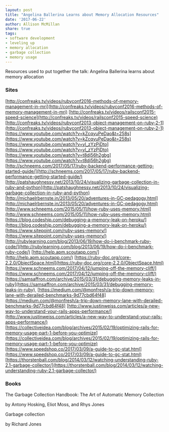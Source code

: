 ```yaml
---
layout: post
title: "Angelina Ballerina Learns about Memory Allocation Resources"
date: '2017-06-22'
author: Allison McMillan
share: true
tags:
- software development
- leveling up
- memory allocation
- garbage collection
- memory usage
---
```


Resources used to put together the talk: Angelina Ballerina learns about memory allocation

### Sites
[http://confreaks.tv/videos/rubyconf2016-methods-of-memory-management-in-mri](http://confreaks.tv/videos/rubyconf2016-methods-of-memory-management-in-mri)
[http://confreaks.tv/videos/railsconf2015-speed-science](http://confreaks.tv/videos/railsconf2015-speed-science)
[http://confreaks.tv/videos/rubyconf2013-object-management-on-ruby-2-1](http://confreaks.tv/videos/rubyconf2013-object-management-on-ruby-2-1)
[https://www.youtube.com/watch?v=kZcqyuPeDao&t=258s](https://www.youtube.com/watch?v=kZcqyuPeDao&t=258s)
[https://www.youtube.com/watch?v=yl_zYzPiDto](https://www.youtube.com/watch?v=yl_zYzPiDto)
[https://www.youtube.com/watch?v=t8dj56h2gbg](https://www.youtube.com/watch?v=t8dj56h2gbg)
[http://schneems.com/2017/05/17/ruby-backend-performance-getting-started-guide/](http://schneems.com/2017/05/17/ruby-backend-performance-getting-started-guide/)
[http://patshaughnessy.net/2013/10/24/visualizing-garbage-collection-in-ruby-and-python](http://patshaughnessy.net/2013/10/24/visualizing-garbage-collection-in-ruby-and-python)
[http://michaelrbernste.in/2013/05/20/adventures-in-GC-pedagogy.html](http://michaelrbernste.in/2013/05/20/adventures-in-GC-pedagogy.html)
[http://www.schneems.com/2015/05/11/how-ruby-uses-memory.html](http://www.schneems.com/2015/05/11/how-ruby-uses-memory.html)
[https://blog.codeship.com/debugging-a-memory-leak-on-heroku/](https://blog.codeship.com/debugging-a-memory-leak-on-heroku/)
[https://www.sitepoint.com/ruby-uses-memory/](https://www.sitepoint.com/ruby-uses-memory/)
[http://rubylearning.com/blog/2013/06/19/how-do-i-benchmark-ruby-code/](http://rubylearning.com/blog/2013/06/19/how-do-i-benchmark-ruby-code/)
[http://help.apm.scoutapp.com/](http://help.apm.scoutapp.com/)
[https://ruby-doc.org/core-2.2.0/ObjectSpace.html](https://ruby-doc.org/core-2.2.0/ObjectSpace.html)
[https://www.schneems.com/2017/04/12/jumping-off-the-memory-cliff/](https://www.schneems.com/2017/04/12/jumping-off-the-memory-cliff/)
[https://samsaffron.com/archive/2015/03/31/debugging-memory-leaks-in-ruby](https://samsaffron.com/archive/2015/03/31/debugging-memory-leaks-in-ruby) 
[https://medium.com/@monfresh/a-trip-down-memory-lane-with-derailed-benchmarks-9d77cbd64f48](https://medium.com/@monfresh/a-trip-down-memory-lane-with-derailed-benchmarks-9d77cbd64f48)
[http://www.justinweiss.com/articles/a-new-way-to-understand-your-rails-apps-performance/](http://www.justinweiss.com/articles/a-new-way-to-understand-your-rails-apps-performance/)
[https://collectiveidea.com/blog/archives/2015/02/19/optimizing-rails-for-memory-usage-part-1-before-you-optimize](https://collectiveidea.com/blog/archives/2015/02/19/optimizing-rails-for-memory-usage-part-1-before-you-optimize)
[https://www.speedshop.co/2017/03/09/a-guide-to-gc-stat.html](https://www.speedshop.co/2017/03/09/a-guide-to-gc-stat.html)
[https://thorstenball.com/blog/2014/03/12/watching-understanding-ruby-2.1-garbage-collector/](https://thorstenball.com/blog/2014/03/12/watching-understanding-ruby-2.1-garbage-collector/)

### Books
The Garbage Collection Handbook: The Art of Automatic Memory Collection

by Antony Hosking, Eliot Moss, and Rhys Jones

Garbage collection

by Richard Jones
